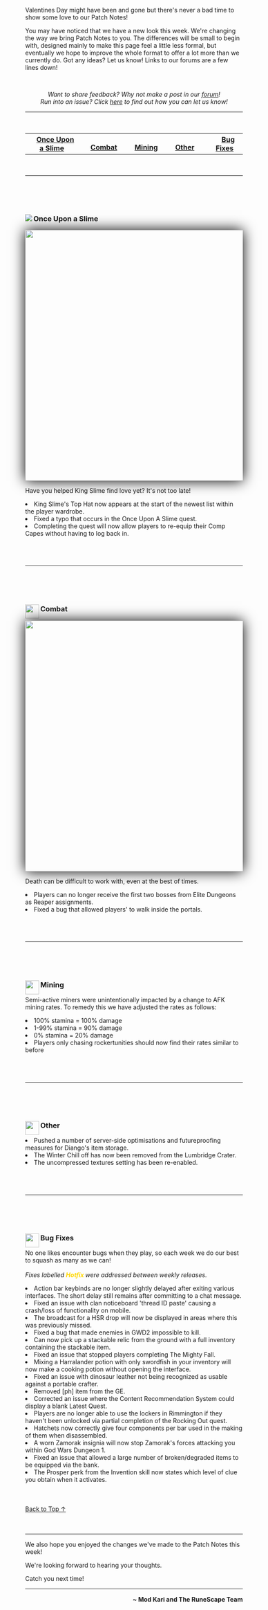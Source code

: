 <div id="article-top" name="article-top" class="clockwork">
	<p>Valentines Day might have been and gone but there's never a bad time to show some love to our Patch Notes!</p>
	<p>You may have noticed that we have a new look this week. We're changing the way we bring Patch Notes to you. The differences will be small to begin with, designed mainly to make this page feel a little less formal, but eventually we hope to improve the whole format to offer a lot more than we currently do. Got any ideas? Let us know! Links to our forums are a few lines down!</p>
</div>
<div>
	<br>
		<p align="center">
		<i>Want to share feedback? Why not make a post in our <a href="https://secure.runescape.com/m=forum/forums?442,443,57,66143681">forum</a>!
		<br>Run into an issue? Click <a href="https://support.runescape.com/hc/en-gb/articles/360001355429-How-to-report-a-Bug#RS">here</a> to find out how you can let us know!</i>
		</p><hr style="margin-bottom:15px;margin-top: 15px;">
	<br>
</div>
<div>
	<table align="center">
		<tr align="center">
    	<th><a href="#once-upon-a-slime"><img src="https://cdn.runescape.com/assets/img/external/misc/patches/Quests.png" width="16" height="auto">Once Upon a Slime</a></th>
    		<td></td>
			<th><a href="#combat"><img src="https://cdn.runescape.com/assets/img/external/misc/patches/Bosses1.png" width="16" height="auto">Combat</a></th>
    		<td></td>
    	<th><a href="#mining"><img src="https://cdn.runescape.com/assets/img/external/misc/patches/Mining.png" width="16" height="auto">Mining</a></th>
    		<td></td>
    	<th><a href="#other"><img src="https://cdn.runescape.com/assets/img/external/misc/patches/Achievements.png" width="16" height="auto">Other</a></th>
    		<td></td>
    	<th><a href="#bug-fixes"><img src="https://cdn.runescape.com/assets/img/external/misc/patches/Achievements.png" width="16" height="auto">Bug Fixes</a></th>
		</tr>
	</table>
</div>
	<br>
		<hr style="margin-bottom:15px;margin-top: 15px;">
	<br>
	<br>
	<br>
<div class="articleContentText">
	<div class="category">
		<h3><img src="https://cdn.runescape.com/assets/img/external/misc/patches/Quests.png" align="left">Once Upon a Slime</h3>
			<p><img style="border-width: 5px; box-shadow: 0px 0px 30px black;" src="https://cdn.runescape.com/assets/img/external/news/2020/02/patch_notes/Once_Upon_A_Slime.png" width="580" height="auto"></p>
		<div class="context">
			<p>Have you helped King Slime find love yet? It's not too late! </p>
		</div>
			<li>King Slime's Top Hat now appears at the start of the newest list within the player wardrobe.</li>
			<li>Fixed a typo that occurs in the Once Upon A Slime quest.</li>
			<li>Completing the quest will now allow players to re-equip their Comp Capes without having to log back in.</li>
		</div>
	<br>
	<br>
	<br>
		<hr style="margin-bottom:15px;margin-top: 15px;">
	<br>
	<br>
	<br>
		<div class="category">
			<div class="category-heading" id="combat"><img src="https://cdn.runescape.com/assets/img/external/misc/patches/Bosses1.png" width="32" height="auto" align="left">
				<h3>Combat</h3></div>
					<p><img style="border-width: 5px; box-shadow: 0px 0px 30px black;" src="https://cdn.runescape.com/assets/img/external/news/2020/02/patch_notes/PVM.png" width="580" height="auto"></p>
				<div class="context">
					<p>Death can be difficult to work with, even at the best of times.</p>
				</div>
					<li>Players can no longer receive the first two bosses from Elite Dungeons as Reaper assignments.</li>
					<li>Fixed a bug that allowed players' to walk inside the portals.</li>
				</div>
			<br>
		<br>
	<br>
		<hr style="margin-bottom:15px;margin-top: 15px;">
	<br>
	<br>
	<br>
	<div class="category">
		<h3><img src="https://cdn.runescape.com/assets/img/external/misc/patches/Mining.png" width="32" height="auto" align="left">Mining</h3>
			<div class="context">
				<p>Semi-active miners were unintentionally impacted by a change to AFK mining rates. To remedy this we have adjusted the rates as follows:</p>
			</div>
				<li>100% stamina = 100% damage</li>
				<li>1-99% stamina = 90% damage</li>
				<li>0% stamina = 20% damage</li>
				<li>Players only chasing rockertunities should now find their rates similar to before</li>
			</div>
		<br>
	<br>
	<br>
		<hr style="margin-bottom:15px;margin-top: 15px;">
	<br>
	<br>
	<br>
		<div class="category">
			<h3><img src="https://cdn.runescape.com/assets/img/external/misc/patches/Achievements.png" width="32" height="auto" align="left">Other</h3>
				<li>Pushed a number of server-side optimisations and futureproofing measures for Diango's item storage.</li>
				<li>The Winter Chill off has now been removed from the Lumbridge Crater.</li>
				<li>The uncompressed textures setting has been re-enabled.</li>
			</div>
		<br>
	<br>
	<br>
		<hr style="margin-bottom:15px;margin-top: 15px;">
	<br>
	<br>
	<br>
	<div class="category">
		<h3><img src="https://cdn.runescape.com/assets/img/external/misc/patches/Achievements.png" width="32" height="auto" align="left">Bug Fixes</h3>
			<div class="context">
				<p>No one likes encounter bugs when they play, so each week we do our best to squash as many as we can!
			<br>
		<br>
			<i>Fixes labelled </i><i><strong><font color="gold">Hotfix</font></strong></i><i><strong> </strong></i><i>were addressed between weekly releases.</i></p>
			</div>
			<li>Action bar keybinds are no longer slightly delayed after exiting various interfaces. The short delay still remains after committing to a chat message.</li>
			<li>Fixed an issue with clan noticeboard 'thread ID paste' causing a crash/loss of functionality on mobile.</li>
			<li>The broadcast for a HSR drop will now be displayed in areas where this was previously missed.</li>
			<li>Fixed a bug that made enemies in GWD2 impossible to kill.</li>
			<li>Can now pick up a stackable relic from the ground with a full inventory containing the stackable item.</li>
			<li>Fixed an issue that stopped players completing The Mighty Fall.</li>
			<li>Mixing a Harralander potion with only swordfish in your inventory will now make a cooking potion without opening the interface.</li>
			<li>Fixed an issue with dinosaur leather not being recognized as usable against a portable crafter.</li>
			<li>Removed [ph] item from the GE.</li>
			<li>Corrected an issue where the Content Recommendation System could display a blank Latest Quest.</li>
			<li>Players are no longer able to use the lockers in Rimmington if they haven't been unlocked via partial completion of the Rocking Out quest.</li>
			<li>Hatchets now correctly give four components per bar used in the making of them when disassembled.</li>
			<li>A worn Zamorak insignia will now stop Zamorak's forces attacking you within God Wars Dungeon 1.</li>
			<li>Fixed an issue that allowed a large number of broken/degraded items to be equipped via the bank.</li>
			<li>The Prosper perk from the Invention skill now states which level of clue you obtain when it activates.</li>
		<br>
		<br>
		<br>
			<a href="#news">Back to Top ↑</a>
		<br>
		<br>
		<br>
			<hr style="margin-bottom:15px;margin-top: 15px;">
				<div class="context">
        	<p>We also hope you enjoyed the changes we've made to the Patch Notes this week!</p>
					<p>We're looking forward to hearing your thoughts.</p>
        	<p>Catch you next time!</p>
    		</div>
			</div>
		<hr style="margin-bottom:15px;margin-top: 15px;">
	<p align="right"><b>~ Mod Kari and The RuneScape Team</b></p>

